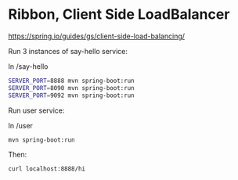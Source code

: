# Ribbon, Client Side LoadBalancer

https://spring.io/guides/gs/client-side-load-balancing/

Run 3 instances of say-hello service:

In /say-hello
```bash
SERVER_PORT=8888 mvn spring-boot:run
SERVER_PORT=8090 mvn spring-boot:run
SERVER_PORT=9092 mvn spring-boot:run
```
Run user service:

In /user

```bash
mvn spring-boot:run
```

Then:

```bash
curl localhost:8888/hi
```


